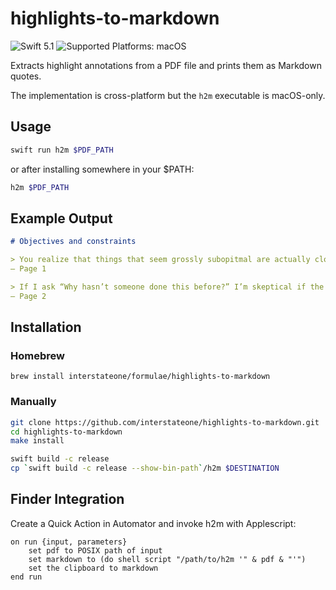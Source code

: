 # highlights-to-markdown

![Swift 5.1](https://img.shields.io/badge/swift-5.1-orange.svg) ![Supported Platforms: macOS](https://img.shields.io/badge/platform-macOS-lightgrey.svg)

Extracts highlight annotations from a PDF file and prints them as Markdown quotes.

The implementation is cross-platform but the `h2m` executable is macOS-only.

## Usage

```sh
swift run h2m $PDF_PATH
```

or after installing somewhere in your $PATH:

```sh
h2m $PDF_PATH
```

## Example Output

```md
# Objectives and constraints

> You realize that things that seem grossly subopitmal are actually close to optimal when you consider the necessary constraints.
– Page 1

> If I ask “Why hasn’t someone done this before?” I’m skeptical if the answer is “Because I’m smarter than everyone else who has tried.” But if the answer is “Because constraints have changed” then I’m much more receptive.
– Page 2
```

## Installation

### Homebrew

`brew install interstateone/formulae/highlights-to-markdown`

### Manually

```sh
git clone https://github.com/interstateone/highlights-to-markdown.git
cd highlights-to-markdown
make install
```

```sh
swift build -c release
cp `swift build -c release --show-bin-path`/h2m $DESTINATION
```

## Finder Integration

Create a Quick Action in Automator and invoke h2m with Applescript:

```applescript
on run {input, parameters}
	set pdf to POSIX path of input
	set markdown to (do shell script "/path/to/h2m '" & pdf & "'")
	set the clipboard to markdown
end run
```

